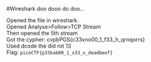 #Wireshark doo dooo do doo...

Opened the file in wireshark.   
Opened Analyse>Follow>TCP Stream  
Then opened the 5th stream  
Got the cypher: cvpbPGS{c33xno00_1_f33_h_qrnqorrs}  
Used dcode the did rot 13  
Flag: ```picoCTF{p33kab00_1_s33_u_deadbeef}```  

